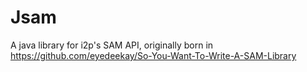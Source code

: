 # Jsam
A java library for i2p's SAM API, originally born in https://github.com/eyedeekay/So-You-Want-To-Write-A-SAM-Library
